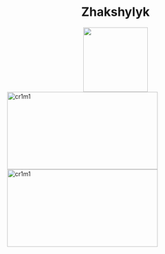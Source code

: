 <div align="center">
  <h1> Zhakshylyk </h1>
</div>
<div id="header" align="center">
  <img src="https://media.giphy.com/media/eSwGh3YK54JKU/giphy.gif" width="150"/>
</div>

<a href="https://github.com/cr1m1">
  <img height="180em" width="350rem" src="https://github-readme-stats.vercel.app/api?username=cr1m1&show_icons=true&theme=tokyonight&locale=en&layout=compact" alt="cr1m1" />
  <img height="180em" width="350rem" src="https://github-readme-stats.vercel.app/api/top-langs/?username=cr1m1&show_icons=true&include_all_commits=true&count_private=true&theme=tokyonight&locale=en&layout=compact" alt="cr1m1" />
</a>
<!--
**cr1m1/cr1m1** is a ✨ _special_ ✨ repository because its `README.md` (this file) appears on your GitHub profile.

Here are some ideas to get you started:

- 🔭 I’m currently working on ...
- 🌱 I’m currently learning ...
- 👯 I’m looking to collaborate on ...
- 🤔 I’m looking for help with ...
- 💬 Ask me about ...
- 📫 How to reach me: ...
- 😄 Pronouns: ...
- ⚡ Fun fact: ...
-->
